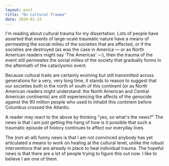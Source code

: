 ```yaml
---
layout: post
title: "On Cultural Trauma"
date: 2020-01-23
---
```


I'm reading about cultural trauma for my dissertation. Lots of people have asserted that events of large-scale traumatic nature have a means of permeating the social milieu of the societies that are affected, or if the societies are destroyed (as was the case in America — or as North American readers might say 'The Americas' —), then the trauma of the event still permeates the social milieu of the society that gradually forms in the aftermath of the cataclysmic event.

Because cultural traits are certainly evolving but still transmitted across generations for a very, very long time, it stands to reason to suggest that our societies both in the north of south of this continent (or as North American readers might understand: the North American and Central American continents) are still experiencing the affects of the genocide against the 90 million people who used to inhabit this continent before Columbus crossed the Atlantic.

A reader may react to the above by thinking "yes, so what's the news?" The news is that I am just getting the hang of how is it possible that such a traumatic episode of history continues to affect our everyday lives.

The (not-at-all) funny news is that I am not convinced anybody has yet articulated a means to work on healing at the cultural level, unlike the robust interventions that are already in place to heal individual trauma. The hopeful news is that there are a lot of people trying to figure this out now. I like to believe I am one of them.

